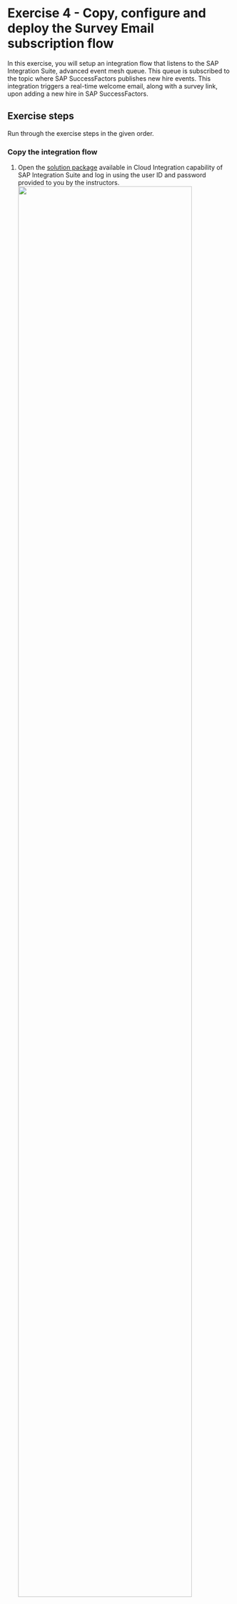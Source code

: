 # Exercise 4 - Copy, configure and deploy the Survey Email subscription flow

In this exercise, you will setup an integration flow that listens to the SAP Integration Suite, advanced event mesh queue. This queue is subscribed to the topic where SAP SuccessFactors publishes new hire events. This integration triggers a real-time welcome email, along with a survey link, upon adding a new hire in SAP SuccessFactors.

## Exercise steps

Run through the exercise steps in the given order.

### Copy the integration flow
1. Open the [solution package](https://in264-72e8h9xc.integrationsuite.cfapps.eu10-002.hana.ondemand.com/shell/design/contentpackage/IN264CombineSAPIntegrationSuiteandSAPBuildProcessAutomationinHR?section=ARTIFACTS) available in Cloud Integration capability of SAP Integration Suite and log in using the user ID and password provided to you by the instructors.
<br><img src="/exercises/ex4/images/CI_Solution_Package.png" width=90% height=90%> 	

2. Search for the **SAP SFSF New Hire Welcome Email with Survey Link** integration flow and from the **Actions** menu, select the **Copy** menu entry.
<br><img src="/exercises/ex4/images/CI_SM_Copy_1.png" width=90% height=90%> 	

3. In the **Copy** dialog, update the name of the integration flow to **SAP SFSF New Hire Welcome Email with Survey Link - IN264-XXX**
   > [!IMPORTANT]  
   > Replace **XXX** with the participant number that is assigned to you.
   <img src="/exercises/ex4/images/CI_SM_Copy_2.png" width=90% height=90%>
     
4. Press **Select** to choose another package as destination.
<br/>As the target package, choose the the package that you had created in [exercise 3](../ex3/README.md) i.e. **"Combine SAP Integration Suite and SAP Build Process Automation in HR_IN264-XXX"** to ensure that the integration flow is copied into your package.
   > [!IMPORTANT]  
   > Replace **XXX** with the participant number that is assigned to you.
   <img src="/exercises/ex4/images/CI_SM_Copy_3.png" width=90% height=90%>

5. When done, select the **Copy** button to copy the Integration Flow into your package.
<br><img src="/exercises/ex4/images/CI_SM_Copy_4.png" width=90% height=90%>

6. After the integration flow has been copied, you are asked to navigate to your package. Confirm by clicking on the **Navigate** button.
<br><img src="/exercises/ex4/images/CI_SM_Navigate.png" width=90% height=90%>

### Configure and deploy the integration flow
7. After copying the integration flow **SAP SFSF New Hire Welcome Email with Survey Link - IN264-XXX**, you should see the same in your package. From the **Actions** menu of the integration flow, select the **Configure** menu entry.
<br><img src="/exercises/ex4/images/CI_SM_Configure_1.png" width=90% height=90%>

8. In the **Conifigure** dialog, as *Queue Name* enter **NewHire_SurveyEmail_IN264-XXX**. This queue has already been created in [exercise 1](../ex1/README.md)
   > [!IMPORTANT]  
   > Replace **XXX** with the participant number that is assigned to you.
   <img src="/exercises/ex4/images/CI_SM_Configure_2.png" width=90% height=90%>
    
9. Then click on **Save** button, in case of any warning just ignore it. Once saved, click on the **Deploy** button.
<br><img src="/exercises/ex4/images/CI_SM_Configure_Save.png" width=90% height=90%>
    
10. Click on **Yes** to confirm the deployment and close the confirmation dialog.
<br><img src="/exercises/ex4/images/CI_SM_Deploy_Confirmation.png" width=80% height=80%>
<br><img src="/exercises/ex4/images/CI_SM_Deployment.png" width=80% height=80%>

### Check the deployment status
11. From the navigation pane on the left side, switch to the **Monitor --> Integrations** area
<br><img src="/exercises/ex4/images/CI_SM_Monitor_1.png" width=50% height=50%>

12. In the Monitor overview, select the first tile below the **Manage Integration Content** section
<br><img src="/exercises/ex4/images/CI_SM_Monitor_2.png" width=60% height=60%>

13. Search for your integration flow i.e. **SAP SFSF New Hire Welcome Email with Survey Link - IN264-XXX**. Check and confirm that the status has turned to **Started**
    > [!IMPORTANT]
    > Replace **XXX** with the participant number that is assigned to you.
    <img src="/exercises/ex4/images/CI_SM_Monitor_Started.png" width=90% height=90%>

## Summary

At the end of this exercise, you should have copied, configured and deployed an integration flow to send out the welcome email along with the survey link to the newly hired employee's email ID.

Continue to - [Exercise 5 - Copy, configure and deploy the SAP S/4Hana Purchase Requsition subscription flow](/exercises/ex5/README.md)
